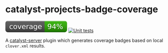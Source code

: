 # catalyst-projects-badge-coverage
[![coverage: 94%](./.readme-assets/coverage.svg)](https://github.com/liquid-labs/catalyst-projects-badge-coverage/pulls?q=is%3Apr+is%3Aclosed) [![Unit tests](https://github.com/liquid-labs/catalyst-projects-badge-coverage/actions/workflows/unit-tests-node.yaml/badge.svg)](https://github.com/liquid-labs/catalyst-projects-badge-coverage/actions/workflows/unit-tests-node.yaml)

A [catalyst-server](https://github.com/liquid-labs/catalyst-server) plugin which generates coverage badges based on local `clover.xml` results.
